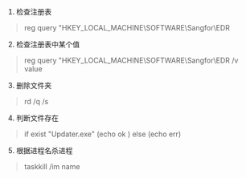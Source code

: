 1. 检查注册表
> reg query "HKEY_LOCAL_MACHINE\SOFTWARE\Sangfor\EDR
2. 检查注册表中某个值
> reg query "HKEY_LOCAL_MACHINE\SOFTWARE\Sangfor\EDR /v value
3. 删除文件夹
> rd /q /s
4. 判断文件存在
> if exist "Updater.exe" (echo ok ) else (echo err)
5. 根据进程名杀进程
> taskkill /im name
